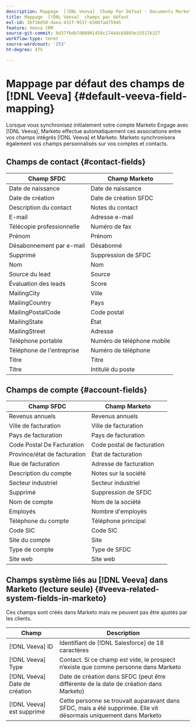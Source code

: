 ```yaml
---
description: Mappage  [!DNL Veeva]  Champ Par Défaut - Documents Marketo - Documentation Du Produit
title: Mappage  [!DNL Veeva]  champs par défaut
exl-id: 3bf36d50-daea-431f-9537-b3007ad75945
feature: Veeva CRM
source-git-commit: 0d37fbdb7d08901458c1744dc68893e155176327
workflow-type: tm+mt
source-wordcount: '253'
ht-degree: 47%

---
```


# Mappage par défaut des champs de [!DNL Veeva] {#default-veeva-field-mapping}

Lorsque vous synchronisez initialement votre compte Marketo Engage avec [!DNL Veeva], Marketo effectue automatiquement ces associations entre vos champs intégrés [!DNL Veeva] et Marketo. Marketo synchronisera également vos champs personnalisés sur vos comptes et contacts.

## Champs de contact {#contact-fields}

<table>
  <colgroup>
    <col/>
    <col/>
  </colgroup>
  <thead>
    <tr>
      <th>Champ SFDC</th>
      <th>Champ Marketo</th>
    </tr>
  </thead>
  <tbody>
    <tr>
      <td>Date de naissance</td>
      <td>Date de naissance</td>
    </tr>
    <tr>
      <td>Date de création</td>
      <td>Date de création SFDC</td>
    </tr>
    <tr>
      <td>Description du contact</td>
      <td>Notes du contact</td>
    </tr>
    <tr>
      <td>E-mail</td>
      <td>Adresse e-mail</td>
    </tr>
    <tr>
      <td>Télécopie professionnelle</td>
      <td>Numéro de fax</td>
    </tr>
    <tr>
      <td>Prénom</td>
      <td>Prénom</td>
    </tr>
    <tr>
      <td>Désabonnement par e-mail</td>
      <td>Désabonné</td>
    </tr>
    <tr>
      <td>Supprimé</td>
      <td>Suppression de SFDC</td>
    </tr>
    <tr>
      <td>Nom</td>
      <td>Nom</td>
    </tr>
    <tr>
      <td>Source du lead</td>
      <td>Source</td>
    </tr>
    <tr>
      <td>Évaluation des leads</td>
      <td>Score</td>
    </tr>
    <tr>
      <td>MailingCity</td>
      <td>Ville</td>
    </tr>
    <tr>
      <td>MailingCountry</td>
      <td>Pays</td>
    </tr>
    <tr>
      <td>MailingPostalCode</td>
      <td>Code postal</td>
    </tr>
    <tr>
      <td>MailingState</td>
      <td>État</td>
    </tr>
    <tr>
      <td>MailingStreet</td>
      <td>Adresse</td>
    </tr>
    <tr>
      <td>Téléphone portable</td>
      <td>Numéro de téléphone mobile</td>
    </tr>
    <tr>
      <td>Téléphone de l'entreprise
</td>
      <td>Numéro de téléphone</td>
    </tr>
    <tr>
      <td>Titre</td>
      <td>Titre</td>
    </tr>
    <tr>
      <td>Titre</td>
      <td>Intitulé du poste</td>
    </tr>
  </tbody>
</table>

## Champs de compte {#account-fields}

<table>
  <colgroup>
    <col/>
    <col/>
  </colgroup>
  <thead>
    <tr>
      <th>Champ SFDC</th>
      <th>Champ Marketo</th>
    </tr>
  </thead>
  <tbody>
    <tr>
      <td>Revenus annuels</td>
      <td>Revenus annuels</td>
    </tr>
    <tr>
      <td>Ville de facturation</td>
      <td>Ville de facturation</td>
    </tr>
    <tr>
      <td>Pays de facturation</td>
      <td>Pays de facturation</td>
    </tr>
    <tr>
      <td>Code Postal De Facturation</td>
      <td>Code postal de facturation</td>
    </tr>
    <tr>
      <td>Province/état de facturation</td>
      <td>État de facturation</td>
    </tr>
    <tr>
      <td>Rue de facturation</td>
      <td>Adresse de facturation</td>
    </tr>
    <tr>
      <td>Description du compte</td>
      <td>Notes sur la société</td>
    </tr>
    <tr>
      <td>Secteur industriel</td>
      <td>Secteur industriel</td>
    </tr>
    <tr>
      <td>Supprimé</td>
      <td>Suppression de SFDC</td>
    </tr>
    <tr>
      <td>Nom de compte</td>
      <td>Nom de la société</td>
    </tr>
    <tr>
      <td>Employés</td>
      <td>Nombre d'employés</td>
    </tr>
    <tr>
      <td>Téléphone du compte</td>
      <td>Téléphone principal</td>
    </tr>
    <tr>
      <td>Code SIC</td>
      <td>Code SIC</td>
    </tr>
    <tr>
      <td>Site du compte</td>
      <td>Site</td>
    </tr>
    <tr>
      <td>Type de compte</td>
      <td>Type de SFDC</td>
    </tr>
    <tr>
      <td>Site web</td>
      <td>Site web</td>
    </tr>
  </tbody>
</table>

## Champs système liés au [!DNL Veeva] dans Marketo (lecture seule) {#veeva-related-system-fields-in-marketo}

Ces champs sont créés dans Marketo mais ne peuvent pas être ajustés par les clients.

<table>
  <colgroup>
    <col/>
    <col/>
  </colgroup>
  <thead>
    <tr>
      <th>Champ</th>
      <th>Description</th>
    </tr>
  </thead>
  <tbody>
    <tr>
      <td>[!DNL Veeva] ID</td>
      <td>Identifiant de [!DNL Salesforce] de 18 caractères</td>
    </tr>
    <tr>
      <td>[!DNL Veeva] Type</td>
      <td>Contact. Si ce champ est vide, le prospect n’existe que comme personne dans Marketo</td>
    </tr>
    <tr>
      <td>[!DNL Veeva] Date de création</td>
      <td>Date de création dans SFDC (peut être différente de la date de création dans Marketo)</td>
    </tr>
    <tr>
      <td>[!DNL Veeva] est supprimé</td>
      <td>Cette personne se trouvait auparavant dans SFDC, mais a été supprimée. Elle vit désormais uniquement dans Marketo</td>
    </tr>
  </tbody>
</table>
